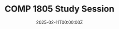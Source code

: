 ---
display_title: "COMP 1805 Study Session"
title: "COMP 1805 Study Session"
date: 2025-02-11T00:00:00Z
draft: false
layout: event
poster: "/images/event_posters/2024-2025/comp-1805-study-session-feb-25.png"
poster_cover: "contain"
poster_position: "center"
short_description: "Review key concepts before your upcoming test!"
start_time: "5:30 - 7:30 PM EST"
location: "HP5345"
background: "images/orientation2018-min.jpeg"
publishdate: 2025-02-10
---